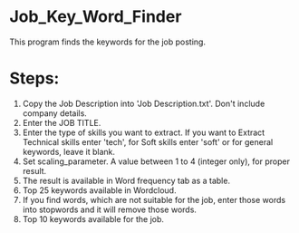 # Job_Key_Word_Finder
This program finds the keywords for the job posting.

# Steps:

1. Copy the Job Description into 'Job Description.txt'. Don't include company details.
2. Enter the JOB TITLE.
3. Enter the type of skills you want to extract. If you want to Extract Technical skills enter 'tech', for Soft skills enter 'soft' or for general keywords, leave it blank.
4. Set scaling_parameter. A value between 1 to 4 (integer only), for proper result.
5. The result is available in Word frequency tab as a table.
6. Top 25 keywords available in Wordcloud.
7. If you find words, which are not suitable for the job, enter those words into stopwords and it will remove those words.
8. Top 10 keywords available for the job.
